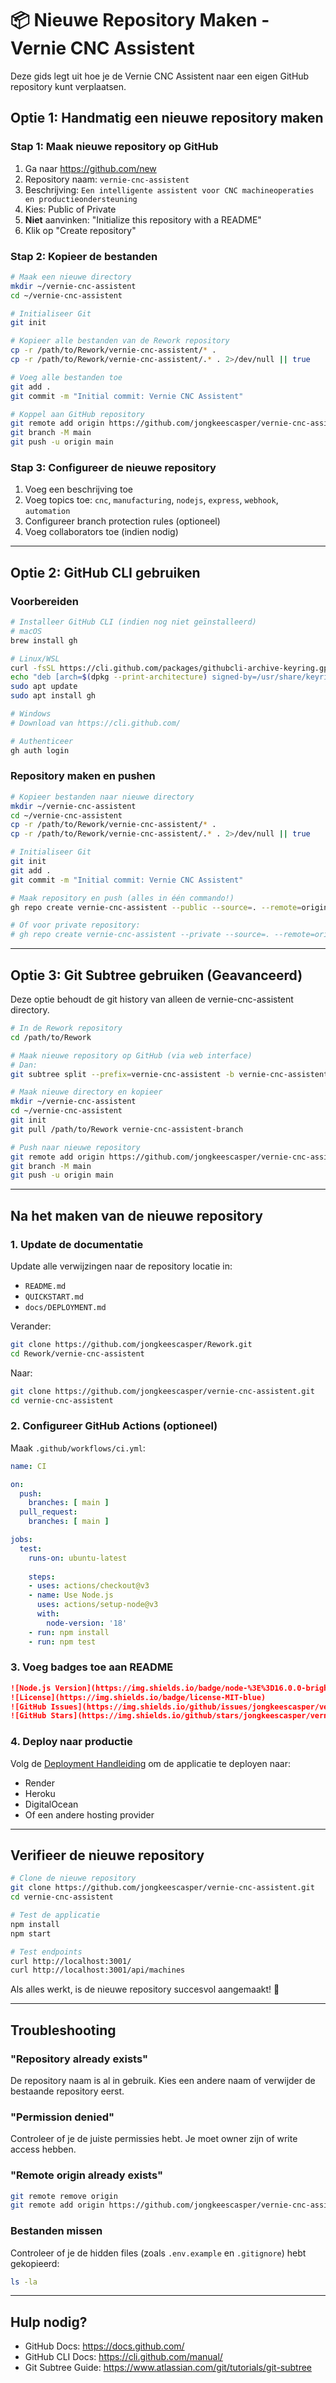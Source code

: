 # 📦 Nieuwe Repository Maken - Vernie CNC Assistent

Deze gids legt uit hoe je de Vernie CNC Assistent naar een eigen GitHub repository kunt verplaatsen.

## Optie 1: Handmatig een nieuwe repository maken

### Stap 1: Maak nieuwe repository op GitHub
1. Ga naar https://github.com/new
2. Repository naam: `vernie-cnc-assistent`
3. Beschrijving: `Een intelligente assistent voor CNC machineoperaties en productieondersteuning`
4. Kies: Public of Private
5. **Niet** aanvinken: "Initialize this repository with a README"
6. Klik op "Create repository"

### Stap 2: Kopieer de bestanden
```bash
# Maak een nieuwe directory
mkdir ~/vernie-cnc-assistent
cd ~/vernie-cnc-assistent

# Initialiseer Git
git init

# Kopieer alle bestanden van de Rework repository
cp -r /path/to/Rework/vernie-cnc-assistent/* .
cp -r /path/to/Rework/vernie-cnc-assistent/.* . 2>/dev/null || true

# Voeg alle bestanden toe
git add .
git commit -m "Initial commit: Vernie CNC Assistent"

# Koppel aan GitHub repository
git remote add origin https://github.com/jongkeescasper/vernie-cnc-assistent.git
git branch -M main
git push -u origin main
```

### Stap 3: Configureer de nieuwe repository
1. Voeg een beschrijving toe
2. Voeg topics toe: `cnc`, `manufacturing`, `nodejs`, `express`, `webhook`, `automation`
3. Configureer branch protection rules (optioneel)
4. Voeg collaborators toe (indien nodig)

---

## Optie 2: GitHub CLI gebruiken

### Voorbereiden
```bash
# Installeer GitHub CLI (indien nog niet geïnstalleerd)
# macOS
brew install gh

# Linux/WSL
curl -fsSL https://cli.github.com/packages/githubcli-archive-keyring.gpg | sudo dd of=/usr/share/keyrings/githubcli-archive-keyring.gpg
echo "deb [arch=$(dpkg --print-architecture) signed-by=/usr/share/keyrings/githubcli-archive-keyring.gpg] https://cli.github.com/packages stable main" | sudo tee /etc/apt/sources.list.d/github-cli.list > /dev/null
sudo apt update
sudo apt install gh

# Windows
# Download van https://cli.github.com/

# Authenticeer
gh auth login
```

### Repository maken en pushen
```bash
# Kopieer bestanden naar nieuwe directory
mkdir ~/vernie-cnc-assistent
cd ~/vernie-cnc-assistent
cp -r /path/to/Rework/vernie-cnc-assistent/* .
cp -r /path/to/Rework/vernie-cnc-assistent/.* . 2>/dev/null || true

# Initialiseer Git
git init
git add .
git commit -m "Initial commit: Vernie CNC Assistent"

# Maak repository en push (alles in één commando!)
gh repo create vernie-cnc-assistent --public --source=. --remote=origin --push

# Of voor private repository:
# gh repo create vernie-cnc-assistent --private --source=. --remote=origin --push
```

---

## Optie 3: Git Subtree gebruiken (Geavanceerd)

Deze optie behoudt de git history van alleen de vernie-cnc-assistent directory.

```bash
# In de Rework repository
cd /path/to/Rework

# Maak nieuwe repository op GitHub (via web interface)
# Dan:
git subtree split --prefix=vernie-cnc-assistent -b vernie-cnc-assistent-branch

# Maak nieuwe directory en kopieer
mkdir ~/vernie-cnc-assistent
cd ~/vernie-cnc-assistent
git init
git pull /path/to/Rework vernie-cnc-assistent-branch

# Push naar nieuwe repository
git remote add origin https://github.com/jongkeescasper/vernie-cnc-assistent.git
git branch -M main
git push -u origin main
```

---

## Na het maken van de nieuwe repository

### 1. Update de documentatie
Update alle verwijzingen naar de repository locatie in:
- `README.md`
- `QUICKSTART.md`
- `docs/DEPLOYMENT.md`

Verander:
```bash
git clone https://github.com/jongkeescasper/Rework.git
cd Rework/vernie-cnc-assistent
```

Naar:
```bash
git clone https://github.com/jongkeescasper/vernie-cnc-assistent.git
cd vernie-cnc-assistent
```

### 2. Configureer GitHub Actions (optioneel)
Maak `.github/workflows/ci.yml`:
```yaml
name: CI

on:
  push:
    branches: [ main ]
  pull_request:
    branches: [ main ]

jobs:
  test:
    runs-on: ubuntu-latest
    
    steps:
    - uses: actions/checkout@v3
    - name: Use Node.js
      uses: actions/setup-node@v3
      with:
        node-version: '18'
    - run: npm install
    - run: npm test
```

### 3. Voeg badges toe aan README
```markdown
![Node.js Version](https://img.shields.io/badge/node-%3E%3D16.0.0-brightgreen)
![License](https://img.shields.io/badge/license-MIT-blue)
![GitHub Issues](https://img.shields.io/github/issues/jongkeescasper/vernie-cnc-assistent)
![GitHub Stars](https://img.shields.io/github/stars/jongkeescasper/vernie-cnc-assistent)
```

### 4. Deploy naar productie
Volg de [Deployment Handleiding](docs/DEPLOYMENT.md) om de applicatie te deployen naar:
- Render
- Heroku
- DigitalOcean
- Of een andere hosting provider

---

## Verifieer de nieuwe repository

```bash
# Clone de nieuwe repository
git clone https://github.com/jongkeescasper/vernie-cnc-assistent.git
cd vernie-cnc-assistent

# Test de applicatie
npm install
npm start

# Test endpoints
curl http://localhost:3001/
curl http://localhost:3001/api/machines
```

Als alles werkt, is de nieuwe repository succesvol aangemaakt! 🎉

---

## Troubleshooting

### "Repository already exists"
De repository naam is al in gebruik. Kies een andere naam of verwijder de bestaande repository eerst.

### "Permission denied"
Controleer of je de juiste permissies hebt. Je moet owner zijn of write access hebben.

### "Remote origin already exists"
```bash
git remote remove origin
git remote add origin https://github.com/jongkeescasper/vernie-cnc-assistent.git
```

### Bestanden missen
Controleer of je de hidden files (zoals `.env.example` en `.gitignore`) hebt gekopieerd:
```bash
ls -la
```

---

## Hulp nodig?

- GitHub Docs: https://docs.github.com/
- GitHub CLI Docs: https://cli.github.com/manual/
- Git Subtree Guide: https://www.atlassian.com/git/tutorials/git-subtree
